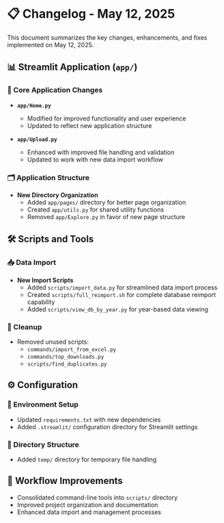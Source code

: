 # 📋 Changelog - May 12, 2025

This document summarizes the key changes, enhancements, and fixes implemented on May 12, 2025.

## 📊 Streamlit Application (`app/`)

### 🔄 Core Application Changes
- **`app/Home.py`**
  - Modified for improved functionality and user experience
  - Updated to reflect new application structure

- **`app/Upload.py`**
  - Enhanced with improved file handling and validation
  - Updated to work with new data import workflow

### 🗂️ Application Structure
- **New Directory Organization**
  - Added `app/pages/` directory for better page organization
  - Created `app/utils.py` for shared utility functions
  - Removed `app/Explore.py` in favor of new page structure

## 🛠️ Scripts and Tools

### 📥 Data Import
- **New Import Scripts**
  - Added `scripts/import_data.py` for streamlined data import process
  - Created `scripts/full_reimport.sh` for complete database reimport capability
  - Added `scripts/view_db_by_year.py` for year-based data viewing

### 🧹 Cleanup
- Removed unused scripts:
  - `commands/import_from_excel.py`
  - `commands/top_downloads.py`
  - `scripts/find_duplicates.py`

## ⚙️ Configuration

### 🔧 Environment Setup
- Updated `requirements.txt` with new dependencies
- Added `.streamlit/` configuration directory for Streamlit settings

### 📁 Directory Structure
- Added `temp/` directory for temporary file handling

## 🔄 Workflow Improvements
- Consolidated command-line tools into `scripts/` directory
- Improved project organization and documentation
- Enhanced data import and management processes 